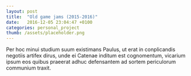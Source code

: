```yaml
---
layout: post
title:  "Old game jams (2015-2016)"
date:   2016-12-05 23:04:47 +0100
categories: personal_project
thumb: /assets/placeholder.png
---
```

Per hoc minui studium suum existimans Paulus, ut erat in conplicandis negotiis artifex dirus, unde ei Catenae inditum est cognomentum, vicarium ipsum eos quibus praeerat adhuc defensantem ad sortem periculorum communium traxit.
